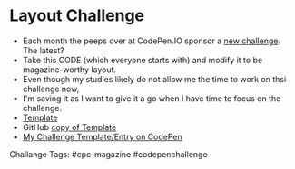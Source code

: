 # Layout Challenge 
* Each month the peeps over at CodePen.IO sponsor a [new challenge](https://codepen.io/challenges).  The latest?  
* Take this CODE (which everyone starts with) and modify it to be magazine-worthy layout. 
* Even though my studies likely do not allow me the time to work on thsi challenge now, 
* I'm saving it as I want to give it a go when I have time to focus on the challenge.  
* [Template](https://codepen.io/pen?template=NWpJBGb)
* GitHub [copy of Template](https://github.com/EO4wellness/T-I-L/blob/main/HTML/DevChallenges/Projects/Layout/starter-code.html)
* [My Challenge Template/Entry on CodePen](https://codepen.io/eo4wellness/pen/bGqyqoa)


Challange Tags: #cpc-magazine #codepenchallenge 
